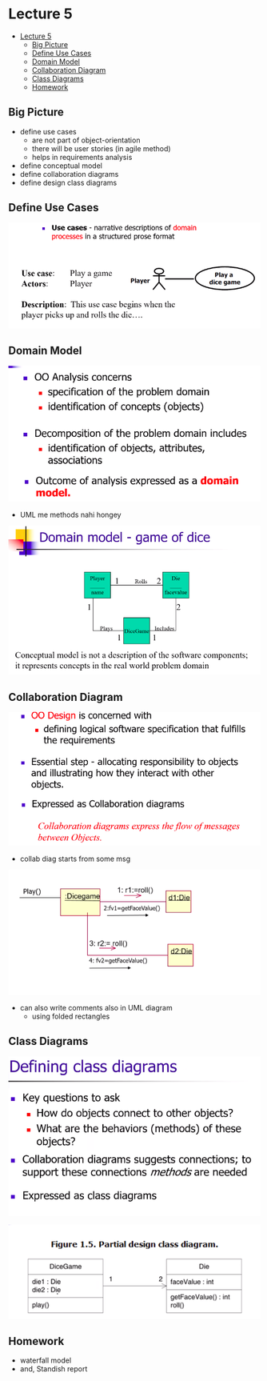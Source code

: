 # Lecture 5

- [Lecture 5](#lecture-5)
  - [Big Picture](#big-picture)
  - [Define Use Cases](#define-use-cases)
  - [Domain Model](#domain-model)
  - [Collaboration Diagram](#collaboration-diagram)
  - [Class Diagrams](#class-diagrams)
  - [Homework](#homework)

## Big Picture

- define use cases
  - are not part of object-orientation
  - there will be user stories (in agile method)
  - helps in requirements analysis
- define conceptual model
- define collaboration diagrams
- define design class diagrams

## Define Use Cases

![usecases](usecases.png)

## Domain Model

![domain](domainModel.png)

- UML me methods nahi hongey

![diegame](diegame.png)

## Collaboration Diagram

![collab](collabdiag.png)

- collab diag starts from some msg

![msg](msg.png)

- can also write comments also in UML diagram
  - using folded rectangles

## Class Diagrams

![class](classdiag.png)

![pardesign](pardesign.png)

## Homework

- waterfall model
- and, Standish report
